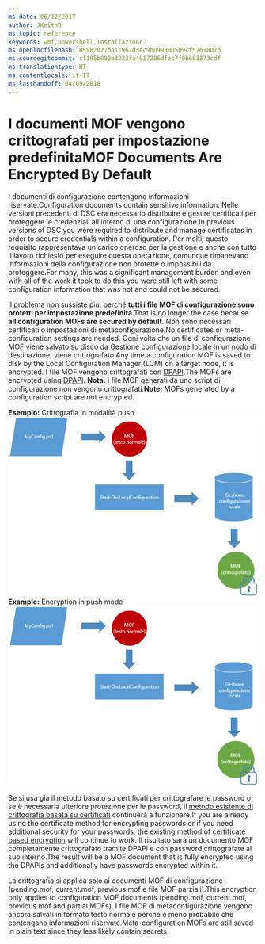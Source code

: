 ```yaml
---
ms.date: 06/12/2017
author: JKeithB
ms.topic: reference
keywords: wmf,powershell,installazione
ms.openlocfilehash: 85982027ba1c967d3ec9b099300509cf5761807b
ms.sourcegitcommit: cf195b090b3223fa4917206dfec7f0b603873cdf
ms.translationtype: HT
ms.contentlocale: it-IT
ms.lasthandoff: 04/09/2018
---
```

# <a name="mof-documents-are-encrypted-by-default"></a><span data-ttu-id="226c8-102">I documenti MOF vengono crittografati per impostazione predefinita</span><span class="sxs-lookup"><span data-stu-id="226c8-102">MOF Documents Are Encrypted By Default</span></span>

<span data-ttu-id="226c8-103">I documenti di configurazione contengono informazioni riservate.</span><span class="sxs-lookup"><span data-stu-id="226c8-103">Configuration documents contain sensitive information.</span></span> <span data-ttu-id="226c8-104">Nelle versioni precedenti di DSC era necessario distribuire e gestire certificati per proteggere le credenziali all'interno di una configurazione.</span><span class="sxs-lookup"><span data-stu-id="226c8-104">In previous versions of DSC you were required to distribute and manage certificates in order to secure credentials within a configuration.</span></span> <span data-ttu-id="226c8-105">Per molti, questo requisito rappresentava un carico oneroso per la gestione e anche con tutto il lavoro richiesto per eseguire questa operazione, comunque rimanevano informazioni della configurazione non protette o impossibili da proteggere.</span><span class="sxs-lookup"><span data-stu-id="226c8-105">For many, this was a significant management burden and even with all of the work it took to do this you were still left with some configuration information that was not and could not be secured.</span></span>

<span data-ttu-id="226c8-106">Il problema non sussiste più, perché **tutti i file MOF di configurazione sono protetti per impostazione predefinita**.</span><span class="sxs-lookup"><span data-stu-id="226c8-106">That is no longer the case because **all configuration MOFs are secured by default**.</span></span> <span data-ttu-id="226c8-107">Non sono necessari certificati o impostazioni di metaconfigurazione.</span><span class="sxs-lookup"><span data-stu-id="226c8-107">No certificates or meta-configuration settings are needed.</span></span> <span data-ttu-id="226c8-108">Ogni volta che un file di configurazione MOF viene salvato su disco da Gestione configurazione locale in un nodo di destinazione, viene crittografato.</span><span class="sxs-lookup"><span data-stu-id="226c8-108">Any time a configuration MOF is saved to disk by the Local Configuration Manager (LCM) on a target node, it is encrypted.</span></span> <span data-ttu-id="226c8-109">I file MOF vengono crittografati con [DPAPI](https://msdn.microsoft.com/library/ms995355.aspx).</span><span class="sxs-lookup"><span data-stu-id="226c8-109">The MOFs are encrypted using [DPAPI](https://msdn.microsoft.com/library/ms995355.aspx).</span></span> <span data-ttu-id="226c8-110">**Nota:** i file MOF generati da uno script di configurazione non vengono crittografati.</span><span class="sxs-lookup"><span data-stu-id="226c8-110">**Note:** MOFs generated by a configuration script are not encrypted.</span></span>

<span data-ttu-id="226c8-111">**Esempio:** Crittografia in modalità push ![Crittografia MOF](../images/MOF_Encryption.jpg)</span><span class="sxs-lookup"><span data-stu-id="226c8-111">**Example:** Encryption in push mode ![MOF Encryption](../images/MOF_Encryption.jpg)</span></span>

<span data-ttu-id="226c8-112">Se si usa già il metodo basato su certificati per crittografare le password o se è necessaria ulteriore protezione per le password, il [metodo esistente di crittografia basata su certificati](https://msdn.microsoft.com/powershell/dsc/securemof) continuerà a funzionare.</span><span class="sxs-lookup"><span data-stu-id="226c8-112">If you are already using the certificate method for encrypting passwords or if you need additional security for your passwords, the [existing method of certificate based encryption](https://msdn.microsoft.com/powershell/dsc/securemof) will continue to work.</span></span> <span data-ttu-id="226c8-113">Il risultato sarà un documento MOF completamente crittografato tramite DPAPI e con password crittografate al suo interno.</span><span class="sxs-lookup"><span data-stu-id="226c8-113">The result will be a MOF document that is fully encrypted using the DPAPIs and additionally have passwords encrypted within it.</span></span>

<span data-ttu-id="226c8-114">La crittografia si applica solo ai documenti MOF di configurazione (pending.mof, current.mof, previous.mof e file MOF parziali).</span><span class="sxs-lookup"><span data-stu-id="226c8-114">This encryption only applies to configuration MOF documents (pending.mof, current.mof, previous.mof and partial MOFs).</span></span> <span data-ttu-id="226c8-115">I file MOF di metaconfigurazione vengono ancora salvati in formato testo normale perché è meno probabile che contengano informazioni riservate.</span><span class="sxs-lookup"><span data-stu-id="226c8-115">Meta-configuration MOFs are still saved in plain text since they less likely contain secrets.</span></span>